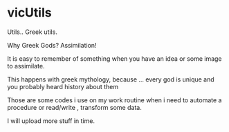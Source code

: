 # vicUtils

Utils.. Greek utils.


Why Greek Gods? Assimilation!

It is easy to remember of something when you have an idea or some image to assimilate. 

This happens with greek mythology, because ... every god is unique and you probably heard history about them

Those are some codes i use on my work routine when i need to automate a procedure or read/write , transform some data.

I will upload more stuff in time.
